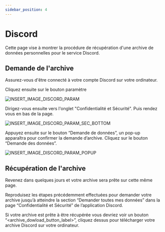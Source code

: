 ```yaml
---
sidebar_position: 4
---
```


# Discord 

Cette page vise à montrer la procédure de récupération d'une archive de données personnelles pour le service Discord.

## Demande de l'archive

Assurez-vous d'être connecté à votre compte Discord sur votre ordinateur.

Cliquez ensuite sur le bouton paramètre

![INSERT_IMAGE_DISCORD_PARAM](/img/guides/discord/INSERT_IMAGE_DISCORD_PARAM.png)

Dirigez-vous ensuite vers l'onglet "Confidentialité et Sécurité". Puis rendez vous en bas de la page.

![INSERT_IMAGE_DISCORD_PARAM_SEC_BOTTOM](/img/guides/discord/INSERT_IMAGE_DISCORD_PARAM_SEC_BOTTOM.png)

Appuyez ensuite sur le bouton “Demande de données”, un pop-up apparaîtra pour confirmer la demande d’archive. Cliquez sur le bouton “Demande des données”. 

![INSERT_IMAGE_DISCORD_PARAM_POPUP](/img/guides/discord/INSERT_IMAGE_DISCORD_PARAM_POPUP.png)

## Récupération de l'archive

Revenez dans quelques jours et votre archive sera prête sur cette même page.

Reproduisez les étapes précédemment effectuées pour demander votre archive jusqu’à atteindre la section “Demander toutes mes données” dans la page  “Confidentialité et Sécurité” de l’application Discord.

Si votre archive est prête à être récupérée vous devriez voir un bouton “<archive_dowload_button_label>”, cliquez dessus pour télécharger votre archive Discord sur votre ordinateur.

